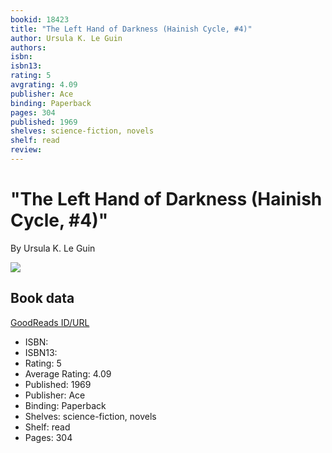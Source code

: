 ```yaml
---
bookid: 18423
title: "The Left Hand of Darkness (Hainish Cycle, #4)"
author: Ursula K. Le Guin
authors: 
isbn: 
isbn13: 
rating: 5
avgrating: 4.09
publisher: Ace
binding: Paperback
pages: 304
published: 1969
shelves: science-fiction, novels
shelf: read
review: 
---
```


# "The Left Hand of Darkness (Hainish Cycle, #4)"

By Ursula K. Le Guin

![](https://i.gr-assets.com/images/S/compressed.photo.goodreads.com/books/1488213612l/18423._SY475_.jpg)

## Book data

[GoodReads ID/URL](https://www.goodreads.com/book/show/18423)

- ISBN: 
- ISBN13: 
- Rating: 5
- Average Rating: 4.09
- Published: 1969
- Publisher: Ace
- Binding: Paperback
- Shelves: science-fiction, novels
- Shelf: read
- Pages: 304

